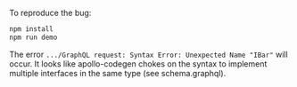 To reproduce the bug:

```sh
npm install
npm run demo
```

The error `.../GraphQL request: Syntax Error: Unexpected Name "IBar"` will
occur. It looks like apollo-codegen chokes on the syntax to implement multiple
interfaces in the same type (see schema.graphql).